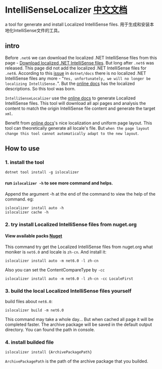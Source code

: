 # IntelliSenseLocalizer [中文文档](./README.zh-cn.md)
a tool for generate and install Localized IntelliSense files. 用于生成和安装本地化IntelliSense文件的工具。

## intro
Before `.net6` we can download the localized .NET IntelliSense files from this page - [Download localized .NET IntelliSense files](https://dotnet.microsoft.com/en-us/download/intellisense). But long after `.net6` was released. This page did not add the localized .NET IntelliSense files for `.net6`. According to this [issue](https://github.com/dotnet/docs/issues/27283) in `dotnet/docs` there is no localized .NET IntelliSense files any more - "`Yes, unfortunately, we will no longer be localizing IntelliSense.`". But the [online docs](https://docs.microsoft.com) has the localized descriptions. So this tool was born.

`IntelliSenseLocalizer` use the [online docs](https://docs.microsoft.com) to generate Localized IntelliSense files. This tool will download all api pages and analysis the content to match the origin IntelliSense file content and generate the target `xml`.

Benefit from [online docs](https://docs.microsoft.com)'s nice localization and uniform page layout. This tool can theoretically generate all locale's file. But `when the page layout change this tool cannot automatically adapt to the new layout`.

## How to use

### 1. install the tool
```shell
dotnet tool install -g islocalizer
```

#### run `islocalizer -h` to see more command and helps.

Append the argument -h at the end of the command to view the help of the command. eg:
```shell
islocalizer install auto -h
islocalizer cache -h
```

### 2. try install Localized IntelliSense files from nuget.org

#### View available packs [Nuget](https://www.nuget.org/packages/IntelliSenseLocalizer.LanguagePack)

This command try get the Localized IntelliSense files from nuget.org what moniker is `net6.0` and locale is `zh-cn`. And install it:

```shell
islocalizer install auto -m net6.0 -l zh-cn
```
Also you can set the ContentCompareType by `-cc`
```shell
islocalizer install auto -m net6.0 -l zh-cn -cc LocaleFirst
```

### 3. build the local Localized IntelliSense files yourself

build files about `net6.0`:
```shell
islocalizer build -m net6.0
```
This command may take a whole day... But when cached all page it will be completed faster.
The archive package will be saved in the default output directory. You can found the path in console.

### 4. install builded file
```shell
islocalizer install {ArchivePackagePath}
```
`ArchivePackagePath` is the path of the archive package that you builded.
